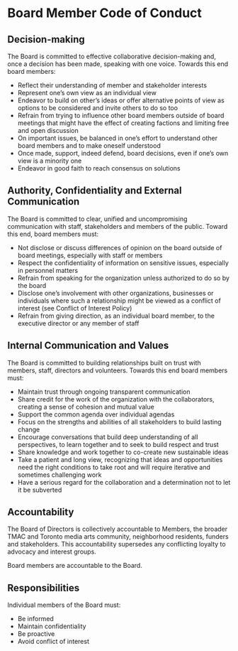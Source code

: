 # Board Member Code of Conduct

## Decision-making

The Board is committed to effective collaborative decision-making and, once a decision has been made, speaking with one voice. Towards this end board members:
* Reflect their understanding of member and stakeholder interests
* Represent one’s own view as an individual view
* Endeavor to build on other’s ideas or offer alternative points of view as options to be considered and invite others to do so too
* Refrain from trying to influence other board members outside of board meetings that might have the effect of creating factions and limiting free and open discussion
* On important issues, be balanced in one’s effort to understand other board members and to make oneself understood
* Once made, support, indeed defend, board decisions, even if one’s own view is a minority one
* Endeavor in good faith to reach consensus on solutions

## Authority, Confidentiality and External Communication

The Board is committed to clear, unified and uncompromising communication with staff, stakeholders and members of the public. Toward this end, board members must:

* Not disclose or discuss differences of opinion on the board outside of board meetings, especially with staff or members
* Respect the confidentiality of information on sensitive issues, especially in personnel matters
* Refrain from speaking for the organization unless authorized to do so by the board
* Disclose one’s involvement with other organizations, businesses or individuals where such a relationship might be viewed as a conflict of interest (see Conflict of Interest Policy)
* Refrain from giving direction, as an individual board member, to the executive director or any member of staff

## Internal Communication and Values

The Board is committed to building relationships built on trust with members, staff, directors and volunteers. Towards this end board members must:

* Maintain trust through ongoing transparent communication
* Share credit for the work of the organization with the collaborators, creating a sense of cohesion and mutual value
* Support the common agenda over individual agendas
* Focus on the strengths and abilities of all stakeholders to build lasting change
* Encourage conversations that build deep understanding of all perspectives, to learn together and to seek to build respect and trust
* Share knowledge and work together to co-create new sustainable ideas
* Take a patient and long view, recognizing that ideas and opportunities need the right conditions to take root and will require iterative and sometimes challenging work
* Have a serious regard for the collaboration and a determination not to let it be subverted

## Accountability

The Board of Directors is collectively accountable to Members, the broader TMAC and Toronto media arts community, neighborhood residents, funders and stakeholders. This accountability supersedes any conflicting loyalty to advocacy and interest groups.

Board members are accountable to the Board.

## Responsibilities

Individual members of the Board must:

* Be informed
* Maintain confidentiality
* Be proactive
* Avoid conflict of interest
